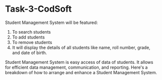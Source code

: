 # Task-3-CodSoft

Student Management System will be featured:
1. To search students 
2. To add students 
3. To remove students
4. It will display the details of all students like name, roll number, grade, and date of birth.

Student Management System is easy access of data of students. It allows for efficient data management, communication, and reporting. Here's a breakdown of how to arrange and enhance a Student Management System.

